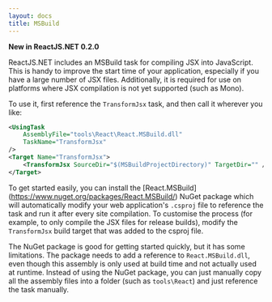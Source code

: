 ```yaml
---
layout: docs
title: MSBuild
---
```


**New in ReactJS.NET 0.2.0**

ReactJS.NET includes an MSBuild task for compiling JSX into JavaScript. This is
handy to improve the start time of your application, especially if you have a
large number of JSX files. Additionally, it is required for use on platforms
where JSX compilation is not yet supported (such as Mono).

To use it, first reference the `TransformJsx` task, and then call it wherever
you like:

```xml
<UsingTask
	AssemblyFile="tools\React\React.MSBuild.dll"
	TaskName="TransformJsx"
/>
<Target Name="TransformJsx">
	<TransformJsx SourceDir="$(MSBuildProjectDirectory)" TargetDir="" />
</Target>
```

To get started easily, you can install the [React.MSBuild]
(https://www.nuget.org/packages/React.MSBuild/) NuGet package which will
automatically modify your web application's `.csproj` file to reference the task
and run it after every site compilation. To customise the process (for example,
to only compile the JSX files for release builds), modify the `TransformJsx`
build target that was added to the csproj file.

The NuGet package is good for getting started quickly, but it has some
limitations. The package needs to add a reference to `React.MSBuild.dll`, even
though this assembly is only used at build time and not actually used at
runtime. Instead of using the NuGet package, you can just manually copy all the
assembly files into a folder (such as `tools\React`) and just reference the task
manually.
